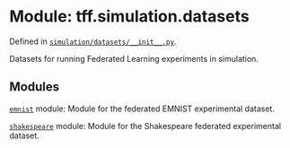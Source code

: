 <div itemscope itemtype="http://developers.google.com/ReferenceObject">
<meta itemprop="name" content="tff.simulation.datasets" />
<meta itemprop="path" content="Stable" />
</div>

# Module: tff.simulation.datasets



Defined in [`simulation/datasets/__init__.py`](http://github.com/tensorflow/federated/tree/master/tensorflow_federated/python/simulation/datasets/__init__.py).

<!-- Placeholder for "Used in" -->

Datasets for running Federated Learning experiments in simulation.

## Modules

[`emnist`](../../tff/simulation/datasets/emnist.md) module: Module for the federated EMNIST experimental dataset.

[`shakespeare`](../../tff/simulation/datasets/shakespeare.md) module: Module for the Shakespeare federated experimental dataset.

